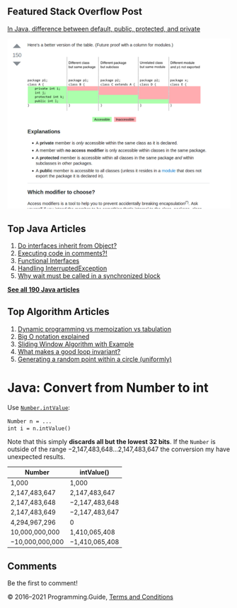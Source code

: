 <span class="underline"></span>

<span class="underline"></span>

## Featured Stack Overflow Post

[In Java, difference between default, public, protected, and private](https://stackoverflow.com/a/33627846/276052)

[<img src="../images/so-featured-33627846.png" alt="StackOverflow screenshot thumbnail" class="screenshot" />](https://stackoverflow.com/a/33627846/276052)

<span class="underline"></span>

## Top Java Articles

1.  [Do interfaces inherit from Object?](do-interfaces-inherit-from-object.html)
2.  [Executing code in comments?!](executing-code-in-comments.html)
3.  [Functional Interfaces](functional-interfaces.html)
4.  [Handling InterruptedException](handling-interrupted-exceptions.html)
5.  [Why wait must be called in a synchronized block](why-wait-must-be-in-synchronized.html)

[**See all 190 Java articles**](index.html)

## Top Algorithm Articles

1.  [Dynamic programming vs memoization vs tabulation](../dynamic-programming-vs-memoization-vs-tabulation.html)
2.  [Big O notation explained](../big-o-notation-explained.html)
3.  [Sliding Window Algorithm with Example](../sliding-window-example.html)
4.  [What makes a good loop invariant?](../what-makes-a-good-loop-invariant.html)
5.  [Generating a random point within a circle (uniformly)](../random-point-within-circle.html)

# Java: Convert from Number to int

Use [`Number.intValue`](https://docs.oracle.com/javase/8/docs/api/java/lang/Number.html#intValue--):

    Number n = ...
    int i = n.intValue()

Note that this simply **discards all but the lowest 32 bits**. If the `Number` is outside of the range −2,147,483,648…2,147,483,647 the conversion my have unexpected results.

<table><thead><tr class="header"><th>Number</th><th>intValue()</th></tr></thead><tbody><tr class="odd"><td>1,000</td><td>1,000</td></tr><tr class="even"><td>2,147,483,647</td><td>2,147,483,647</td></tr><tr class="odd"><td>2,147,483,648</td><td>−2,147,483,648</td></tr><tr class="even"><td>2,147,483,649</td><td>−2,147,483,647</td></tr><tr class="odd"><td>4,294,967,296</td><td>0</td></tr><tr class="even"><td>10,000,000,000</td><td>1,410,065,408</td></tr><tr class="odd"><td>−10,000,000,000</td><td>−1,410,065,408</td></tr></tbody></table>

## Comments

Be the first to comment!

© 2016–2021 Programming.Guide, [Terms and Conditions](../terms-and-conditions.html)
